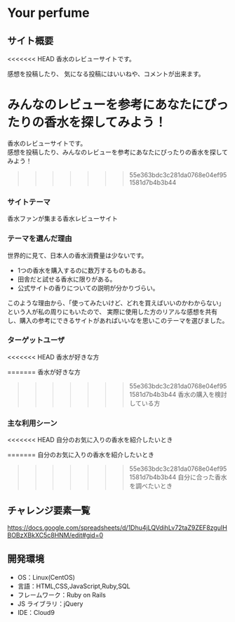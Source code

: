 # Your perfume

## サイト概要

<<<<<<< HEAD
香水のレビューサイトです。

感想を投稿したり、
気になる投稿にはいいねや、コメントが出来ます。

みんなのレビューを参考にあなたにぴったりの香水を探してみよう！
=======
香水のレビューサイトです。  
感想を投稿したり、みんなのレビューを参考にあなたにぴったりの香水を探してみよう！
>>>>>>> 55e363bdc3c281da0768e04ef951581d7b4b3b44

### サイトテーマ

香水ファンが集まる香水レビューサイト

### テーマを選んだ理由

世界的に見て、日本人の香水消費量は少ないです。

- 1つの香水を購入するのに数万するものもある。
- 田舎だと試せる香水に限りがある。
- 公式サイトの香りについての説明が分かりづらい。

このような理由から、「使ってみたいけど、どれを買えばいいのかわからない」という人が私の周りにもいたので、
実際に使用した方のリアルな感想を共有し、購入の参考にできるサイトがあればいいなを思いこのテーマを選びました。

### ターゲットユーザ

<<<<<<< HEAD
香水が好きな方

=======
香水が好きな方  
>>>>>>> 55e363bdc3c281da0768e04ef951581d7b4b3b44
香水の購入を検討している方

### 主な利用シーン

<<<<<<< HEAD
自分のお気に入りの香水を紹介したいとき

=======
自分のお気に入りの香水を紹介したいとき  
>>>>>>> 55e363bdc3c281da0768e04ef951581d7b4b3b44
自分に合った香水を調べたいとき

## チャレンジ要素一覧

https://docs.google.com/spreadsheets/d/1Dhu4jLQVdihLv72taZ9ZEF8zguIHBOBzXBkXC5c8HNM/edit#gid=0

## 開発環境

- OS：Linux(CentOS)
- 言語：HTML,CSS,JavaScript,Ruby,SQL
- フレームワーク：Ruby on Rails
- JS ライブラリ：jQuery
- IDE：Cloud9
